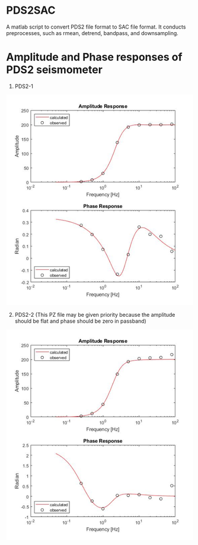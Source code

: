 # PDS2SAC
A matlab script to convert PDS2 file format to SAC file format.
It conducts preprocesses, such as rmean, detrend, bandpass, and downsampling.

# Amplitude and Phase responses of PDS2 seismometer

1. PDS2-1

![Image_text](https://github.com/YoushanLiu/PDS2SAC/blob/main/images/PDS2-1.jpg)

2. PDS2-2 (This PZ file may be given priority because the amplitude should be flat and phase should be zero in passband)

![Image text](https://github.com/YoushanLiu/PDS2SAC/blob/main/images/PDS2-2.jpg)
